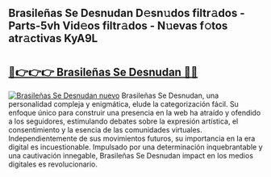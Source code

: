## Brasileñas Se Desnudan D𝚎sn𝚞dos filtr𝚊dos - Parts-5vh Vid𝚎os filtr𝚊dos - N𝚞evas f𝚘tos atr𝚊ctivas KyA9L

# <h2><a href="http://mbbzmm.tromn.icu/?c=Brasile%c3%b1as+Se+Desnudan">🔗👉👉👉 Brasileñas Se Desnudan 🔗🔗</a></h2>

[![Brasileñas Se Desnudan nuevo](https://i.imgur.com/pEAQMta.gif)](http://mbbzmm.tromn.icu/?c=Brasile%c3%b1as+Se+Desnudan)
Brasileñas Se Desnudan, una personalidad compleja y enigmática, elude la categorización fácil. Su enfoque único para construir una presencia en la web ha atraído y ofendido a los seguidores, estimulando debates sobre la expresión artística, el consentimiento y la esencia de las comunidades virtuales. Independientemente de sus movimientos futuros, su importancia en la era digital es incuestionable. Impulsado por una determinación inquebrantable y una cautivación innegable, Brasileñas Se Desnudan impact en los medios digitales es revolucionario.

